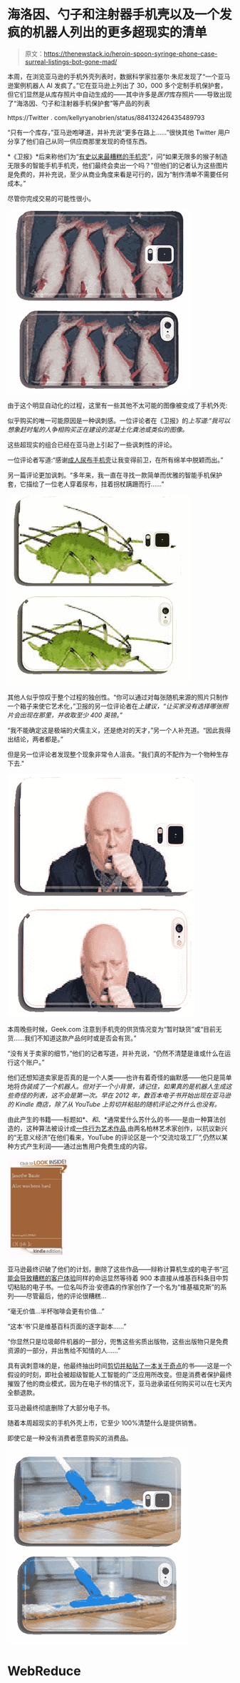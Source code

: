 # 海洛因、勺子和注射器手机壳以及一个发疯的机器人列出的更多超现实的清单

> 原文：<https://thenewstack.io/heroin-spoon-syringe-phone-case-surreal-listings-bot-gone-mad/>

本周，在浏览亚马逊的手机外壳列表时，数据科学家拉塞尔·朱尼发现了“一个亚马逊案例机器人 AI 发疯了。”它在亚马逊上列出了 30，000 多个定制手机保护套，但它们显然是从库存照片中自动生成的——其中许多是*医疗*库存照片——导致出现了“海洛因、勺子和注射器手机保护套”等产品的列表

https://Twitter . com/kellyryanobrien/status/884132426435489793

“只有一个库存，”亚马逊咆哮道，并补充说“更多在路上……”很快其他 Twitter 用户分享了他们自己从同一供应商那里发现的奇怪东西。

*《卫报》*后来称他们为“[有史以来最糟糕的手机壳](https://www.theguardian.com/technology/shortcuts/2017/jul/11/the-automated-amazon-seller-making-the-worst-phone-cases-ever)”，问“如果无限多的猴子制造无限多的智能手机手机壳，他们最终会卖出一个吗？”但他们的记者认为这些图片是免费的，并补充说，至少从商业角度来看是可行的，因为“制作清单不需要任何成本。”

尽管你完成交易的可能性很小。

![Fresh pangasius in the market, Thailand market. cell phone cover case Samsung S5](img/36d41df3d1f9b93a830aa3ea3507e2cd.png)

由于这个明显自动化的过程，这里有一些其他不太可能的图像被变成了手机外壳:

似乎购买的唯一可能原因是一种讽刺感。一位评论者在《卫报》的*上写道:“我可以想象赶时髦的人争相购买正在建设的混凝土化粪池或类似的图像。*

这些超现实的组合已经在亚马逊上引起了一些讽刺性的评论。

一位评论者写道:“感谢[成人尿布手机壳](https://www.amazon.com/adult-diaper-crutch-phone-iPhone6/dp/B01C1VM5SA/)让我变得前卫，在所有绵羊中脱颖而出。”

另一篇评论更加讽刺。“多年来，我一直在寻找一款简单而优雅的智能手机保护套，它描绘了一位老人穿着尿布，拄着拐杖蹒跚而行……”

[![aphid, greenfly, plant louse cell phone cover case iPhone5 ](img/c82de3a9ce9dcb8285bd495946fb4029.png)](https://www.amazon.co.uk/aphid-greenfly-plant-louse-iPhone5/dp/B01C0GFXUI/)

其他人似乎惊叹于整个过程的独创性。“你可以通过对每张随机来源的照片只制作一个箱子来使它艺术化，”卫报的另一位评论者在*上建议，“让买家没有选择哪张照片会出现在那里，并收取至少 400 英镑。”*

“我不能确定这是极端的犬儒主义，还是绝对的天才，”另一个人补充道。“因此我得出结论，两者都是。”

但是另一位评论者发现整个现象非常令人沮丧。"我们真的不配作为一个物种生存下去."

![Coughing old man with bronchitis on white background cell phone cover case Samsung S5](img/11247e0eda04dbba184e8658f36e8d79.png)

本周晚些时候，Geek.com 注意到手机壳的供货情况变为“暂时缺货”或“目前无货……我们不知道这款产品何时或是否会有货。”

“没有关于卖家的细节，”他们的记者写道，并补充说，“仍然不清楚是谁或什么在运行这个账户。”

他们还想知道卖家是否真的是一个人类——也许有着奇怪的幽默感——他只是简单地将*伪装成了一个机器人。但对于一个小背景，请记住，如果真的是机器人生成这些奇怪的列表，这不会是第一次。早在 2012 年，数百本电子书开始出现在亚马逊的 Kindle 商店，除了从 YouTube 上剪切并粘贴的随机评论之外什么也没有。*

由此产生的书籍——标题如*、*和*、*通常爱什么苏什么的书——是由一种算法创造的，这种算法被设计成[一件行为艺术作品](http://traumawien.at/ghostwriters/),由两名柏林艺术家创作，以抗议新兴的“无意义经济”在他们看来，YouTube 的评论区是一个“交流垃圾工厂”,仍然以某种方式产生利润——通过出售用户免费生成的内容。

![alot was been hard by janetlw bauie](img/0f243b2fe876f35fec0e248da2bb736e.png)

亚马逊最终识破了他们的计划，删除了这些作品——辩称计算机生成的电子书“[可能会导致糟糕的客户体验](https://www.techdirt.com/articles/20120613/03584719300/amazon-deletes-ebooks-automatically-generated-youtube-comments-leaving-many-questions-unanswered.shtml)同样的命运显然等待着 900 本直接从维基百科条目中剪切粘贴的电子书。一位名叫乔治·安德森的作家创作了一个名为“维基福克斯”的系列——尽管最后，他的评论很糟糕…

“毫无价值…半杯咖啡会更有价值…”

“这本‘书’只是维基百科页面的逐字副本……”

“你显然只是垃圾邮件机器的一部分，兜售这些劣质出版物，这些出版物只是免费资源的一部分，并出售给不知情的人……”

具有讽刺意味的是，他最终抽出时间[剪切并粘贴了一本关于奇点](https://web.archive.org/web/20120418071445/http://www.bloggingthesingularity.com/2011/07/29/singularity-a-wikifocus-book-by-george-andersen/)的书——这是一个假设的时刻，即社会被超级智能人工智能的广泛应用所改变。但是消费者保护最终摧毁了他的商业模式，因为在电子书的情况下，亚马逊承诺任何购买可以在七天内全额退款。

亚马逊最终彻底删除了大部分电子书。

随着本周超现实的手机外壳上市，它至少 100%清楚什么是提供销售。

即使它是一种没有消费者愿意购买的消费品。

[![Mop cleaning a wooden floor cell phone cover case Samsung S5 ](img/6f4646c57b1a4c8d12f263b4fde9b564.png)](https://www.amazon.co.uk/cleaning-wooden-floor-phone-Samsung/dp/B01C34G9PU/)

# WebReduce

<svg xmlns:xlink="http://www.w3.org/1999/xlink" viewBox="0 0 68 31" version="1.1"><title>Group</title> <desc>Created with Sketch.</desc></svg>